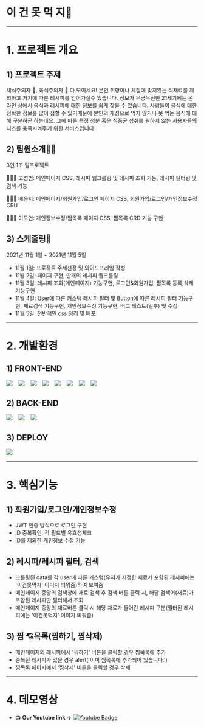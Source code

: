 # 이 건 못 먹 지🥗
---

# 1. 프로젝트 개요

## 1) 프로젝트 주제

채식주의자 🥦, 육식주의자 🍖 다 모이세요! 
본인 취향이나 체질에 맞지않는 식재료를 제외하고 거기에 따른 레시피를 얻어가실수 있습니다.
정보가 무궁무진한 21세기에는 온라인 상에서 음식과 레시피에 대한 정보를 쉽게 찾을 수 있습니다.
사람들이 음식에 대한 정확한 정보를 많이 접할 수 있기때문에 본인의 개성으로 먹지 않거나 못 먹는 음식에 대해 구분하곤 하는데요. 그에 따른 특정 성분 혹은 식품군 섭취를 원하지 않는 사용자들의 니즈를 충족시켜주기 위한 서비스입니다.


## 2) 팀원소개🧙‍♂️

3인 1조 팀프로젝트

🧑🏻‍💻 고성범: 메인페이지 CSS,  레시피 웹크롤링 및 레시피 조회 기능,  레시피 필터링 및 검색 기능

🧑🏻‍💻 배은지: 메인페이지/회원가입/로그인 페이지 CSS,  회원가입/로그인/개인정보수정 CRU

🧑🏻‍💻 이도연: 개인정보수정/찜목록 페이지 CSS, 찜목록 CRD 기능 구현


## 3) 스케줄링📆

2021년 11월 1일 ~ 2021년 11월 5일

- 11월 1일: 프로젝트 주제선정 및 와이드프레임 작성
- 11월 2일: 페이지 구현, 만개의 레시피 웹크롤링
- 11월 3일: 레시피 조회(메인페이지) 기능구현, 로그인&회원가입, 찜목록 등록,삭제 기능구현
- 11월 4일: User에 따른 커스텀 레시피 필터 및 Button에 따른 레시피 필터 기능구현, 재료검색 기능구현, 개인정보수정 기능구현, 버그 테스트(일부) 및 수정
- 11월 5일: 전반적인 css 정리 및 배포

---

# 2. 개발환경

## 1) FRONT-END
<img src="https://img.shields.io/badge/HTML 5-E34F26?style=flat&logo=HTML5&logoColor=white"/></a>&nbsp;&nbsp;&nbsp;
<img src="https://img.shields.io/badge/CSS-1572B6?style=flat&logo=CSS3&logoColor=white"/></a>&nbsp;&nbsp;&nbsp;
<img src="https://img.shields.io/badge/Bootstrap-7952B3?style=flat&logo=Bootstrap&logoColor=white"/></a>&nbsp;&nbsp;&nbsp;
<img src="https://img.shields.io/badge/JavaScript-F7DF1E?style=flat&logo=JavaScript&logoColor=white"/></a>&nbsp;&nbsp;&nbsp;
<img src="https://img.shields.io/badge/jQuery-0769AD?style=flat&logo=jQuery&logoColor=white"/></a>&nbsp;&nbsp;&nbsp;
<img src="https://img.shields.io/badge/Ajax-3766AB?style=flat&logo=Ajax&logoColor=white"/></a>&nbsp;&nbsp;&nbsp;
<img src="https://img.shields.io/badge/jinja 2-B41717?style=flat&logo=Jinja&logoColor=white"/></a>&nbsp;&nbsp;&nbsp;
<img src="https://img.shields.io/badge/Bulma-00D1B2?style=flat&logo=Bulma&logoColor=white"/></a>&nbsp;&nbsp;&nbsp;


## 2) BACK-END
<img src="https://img.shields.io/badge/Python 3-3766AB?style=flat&logo=Python&logoColor=white"/></a>&nbsp;&nbsp;&nbsp;
<img src="https://img.shields.io/badge/mongoDB-47A248?style=flat&logo=MongoDB&logoColor=white"/></a>&nbsp;&nbsp;&nbsp;
<img src="https://img.shields.io/badge/Flask-000000?style=flat&logo=Flask&logoColor=white"/></a>&nbsp;&nbsp;&nbsp;


## 3) DEPLOY
<img src="https://img.shields.io/badge/AWS EC2 (Ubuntu 18.04 LTS)-232F3E?style=flat&logo=Amazon AWS&logoColor=white"/></a>&nbsp;&nbsp;&nbsp;

---

# 3. 핵심기능

## 1) 회원가입/로그인/개인정보수정

- JWT 인증 방식으로 로그인 구현
- ID 중복확인, 각 필드별 유효성체크
- ID를 제외한 개인정보 수정 기능

## 2) 레시피/레시피 필터, 검색

- 크롤링된 data를 각 user에 따른 커스텀(유저가 지정한 재료가 포함된 레시피에는 '이건못먹지' 이미지 띄워줌)하여 보여줌
- 메인페이지 중앙의 검색창에 재료 검색 후 검색 버튼 클릭 시, 해당 검색어(재료)가 포함된 레시피만 필터해서 조회
- 메인페이지 중앙의 재료버튼 클릭 시 해당 재료가 들어간 레시피 구분(필터된 레시피에는 '이건못먹지' 이미지 띄워줌)

## 3) 찜 💘목록(찜하기, 찜삭제)

- 메인페이지의 레시피에서 '찜하기' 버튼을 클릭할 경우 찜목록에 추가
- 중복된 레시피가 있을 경우 alert('이미 찜목록에 추가되어 있습니다.')
- 찜목록 페이지에서 '찜삭제' 버튼을 클릭할 경우 삭제

---

# 4. 데모영상

- 📺  **Our Youtube link ->**  [![Youtube Badge](https://img.shields.io/badge/Youtube-ff0000?style=flat&logo=youtube&link=https://youtu.be/2tgA8FhfZqY)](https://youtu.be/2tgA8FhfZqY)    

